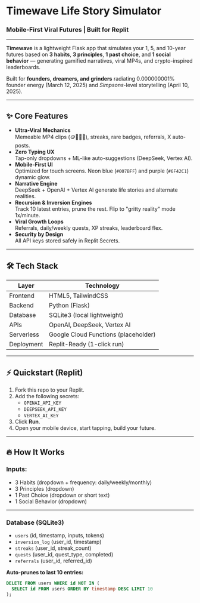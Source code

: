 # Timewave Life Story Simulator
### Mobile-First Viral Futures | Built for Replit

---

**Timewave** is a lightweight Flask app that simulates your 1, 5, and 10-year futures based on **3 habits**, **3 principles**, **1 past choice**, and **1 social behavior** — generating gamified narratives, viral MP4s, and crypto-inspired leaderboards.

Built for **founders, dreamers, and grinders** radiating 0.000000001% founder energy (March 12, 2025) and *Simpsons*-level storytelling (April 10, 2025).

---

## ✨ Core Features
- **Ultra-Viral Mechanics**  
  Memeable MP4 clips (🪙🚀💎😎), streaks, rare badges, referrals, X auto-posts.
- **Zero Typing UX**  
  Tap-only dropdowns + ML-like auto-suggestions (DeepSeek, Vertex AI).
- **Mobile-First UI**  
  Optimized for touch screens. Neon blue (`#007BFF`) and purple (`#6F42C1`) dynamic glow.
- **Narrative Engine**  
  DeepSeek + OpenAI + Vertex AI generate life stories and alternate realities.
- **Recursion & Inversion Engines**  
  Track 10 latest entries, prune the rest. Flip to "gritty reality" mode 1x/minute.
- **Viral Growth Loops**  
  Referrals, daily/weekly quests, XP streaks, leaderboard flex.
- **Security by Design**  
  All API keys stored safely in Replit Secrets.

---

## 🛠️ Tech Stack
| Layer        | Technology                |
|--------------|----------------------------|
| Frontend     | HTML5, TailwindCSS          |
| Backend      | Python (Flask)              |
| Database     | SQLite3 (local lightweight) |
| APIs         | OpenAI, DeepSeek, Vertex AI |
| Serverless   | Google Cloud Functions (placeholder) |
| Deployment   | Replit-Ready (1-click run)   |

---

## ⚡ Quickstart (Replit)

1. Fork this repo to your Replit.
2. Add the following secrets:
    - `OPENAI_API_KEY`
    - `DEEPSEEK_API_KEY`
    - `VERTEX_AI_KEY`
3. Click **Run**.
4. Open your mobile device, start tapping, build your future.

---

## 🔥 How It Works

### Inputs:
- 3 Habits (dropdown + frequency: daily/weekly/monthly)
- 3 Principles (dropdown)
- 1 Past Choice (dropdown or short text)
- 1 Social Behavior (dropdown)

---

### Database (SQLite3)
- `users` (id, timestamp, inputs, tokens)
- `inversion_log` (user_id, timestamp)
- `streaks` (user_id, streak_count)
- `quests` (user_id, quest_type, completed)
- `referrals` (user_id, referred_id)

**Auto-prunes to last 10 entries:**
```sql
DELETE FROM users WHERE id NOT IN (
  SELECT id FROM users ORDER BY timestamp DESC LIMIT 10
);

 
